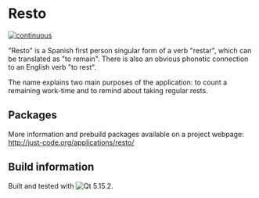 # Resto
[![continuous](https://github.com/Justyna-JustCode/Resto/actions/workflows/continuous.yml/badge.svg)](https://github.com/Justyna-JustCode/Resto/actions/workflows/continuous.yml)

"Resto" is a Spanish first person singular form of a verb "restar", which can be translated as "to remain". There is also an obvious phonetic connection to an English verb "to rest".

The name explains two main purposes of the application: to count a remaining work-time and to remind about taking regular rests.

## Packages
More information and prebuild packages available on a project webpage: http://just-code.org/applications/resto/

## Build information
Built and tested with  ![Qt 5.15.2](https://img.shields.io/badge/Qt-5.15.2-brightgreen).
